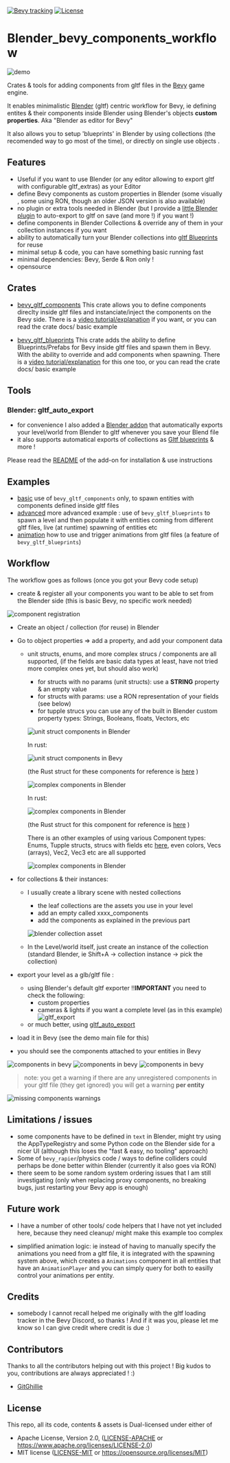 [![Bevy tracking](https://img.shields.io/badge/Bevy%20tracking-released%20version-lightblue)](https://github.com/bevyengine/bevy/blob/main/docs/plugins_guidelines.md#main-branch-tracking)
[![License](https://img.shields.io/crates/l/bevy_gltf_components)](https://github.com/kaosat-dev/Blender_bevy_components_workflow/blob/main/LICENSE.md)


# Blender_bevy_components_workflow

![demo](./docs/blender_gltf_components.png)

Crates & tools for adding components from gltf files in the [Bevy](https://bevyengine.org/) game engine.

It enables minimalistic [Blender](https://www.blender.org/) (gltf) centric workflow for Bevy, ie defining entites & their components
inside Blender using Blender's objects **custom properties**. 
Aka "Blender as editor for Bevy"

It also allows you to setup 'blueprints' in Blender by using collections (the recomended way to go most of the time), or directly on single use objects .

## Features

* Useful if you want to use Blender (or any editor allowing to export gltf with configurable gltf_extras) as your Editor
* define Bevy components as custom properties in Blender (some visually , some using RON, though an older JSON version is also available)
* no plugin or extra tools needed in Blender (but I provide a [little Blender plugin](./tools/gltf_auto_export/README.md) to auto-export to gltf on save (and more !) if you want !)
* define components in Blender Collections & override any of them in your collection instances if you want
* ability to automatically turn your Blender collections into [gltf Blueprints](./crates/bevy_gltf_blueprints/README.md) for reuse
* minimal setup & code,  you can have something basic running fast
* minimal dependencies: Bevy, Serde & Ron only !
* opensource 


## Crates

- [bevy_gltf_components](./crates/bevy_gltf_components/) This crate allows you to define components direclty inside gltf files and instanciate/inject the components on the Bevy side.
There is a [video tutorial/explanation](https://youtu.be/-lcScjQCA3c) if you want, or you can read the crate docs/ basic example

- [bevy_gltf_blueprints](./crates/bevy_gltf_blueprints/) This crate adds the ability to define Blueprints/Prefabs for Bevy inside gltf files and spawn them in Bevy. With the ability to override and add components when spawning.
There is a [video tutorial/explanation](https://youtu.be/CgyNtwgYwdM) for this one too, or you can read the crate docs/ basic example



## Tools

### Blender: gltf_auto_export

- for convenience I also added a [Blender addon](./tools/gltf_auto_export/README.md) that automatically exports your level/world from Blender to gltf whenever you save your Blend file
- it also supports automatical exports of collections as [Gltf blueprints](./crates/bevy_gltf_blueprints/README.md) & more !

Please read the [README]((./tools/gltf_auto_export/README.md)) of the add-on for installation & use instructions


## Examples

- [basic](./examples/basic/) use of ```bevy_gltf_components``` only, to spawn entities with components defined inside gltf files
- [advanced](./examples/advanced/) more advanced example : use of ```bevy_gltf_blueprints``` to spawn a level and then populate it with entities coming from different gltf files, live (at runtime) spawning of entities etc
- [animation](./examples/animation/) how to use and trigger animations from gltf files (a feature of ```bevy_gltf_blueprints```)

## Workflow

The workflow goes as follows (once you got your Bevy code setup)

- create & register all your components you want to be able to set from the Blender side (this is basic Bevy, no specific work needed)

![component registration](./docs/component_registration.png)
- Create an object / collection (for reuse) in Blender
- Go to object properties => add a property, and add your component data
    - unit structs, enums, and more complex strucs / components are all supported, (if the fields are basic data types at least,
    have not tried more complex ones yet, but should also work)
        - for structs with no params (unit structs): use a **STRING** property & an empty value 
        - for structs with params: use a RON representation of your fields (see below) 
        - for tupple strucs you can use any of the built in Blender custom property types: Strings, Booleans, floats, Vectors, etc

        ![unit struct components in Blender](./docs/components_blender.png)

        In rust:

        ![unit struct components in Bevy](./docs/demo_simple_components.png)

        (the Rust struct for these components for reference is [here](./examples/basic/game.rs#34) )


        ![complex components in Blender](./docs/components_blender_parameters.png)

        In rust:

        ![complex components in Blender](./docs/camera_tracking_component.png)

        (the Rust struct for this component for reference is [here](./examples/basic/core/camera/camera_tracking.rs#21) )

        There is an other examples of using various Component types: Enums, Tupple structs,  strucs with fields etc [here](./examples/basic/test_components.rs),
        even colors, Vecs (arrays), Vec2, Vec3 etc are all supported

        ![complex components in Blender](./docs/components_blender_parameters2.png)

- for collections & their instances: 
    * I usually create a library scene with nested collections
        * the leaf collections are the assets you use in your level
        * add an empty called xxxx_components
        * add the components as explained in the previous part
        
        ![blender collection asset](./docs/blender_collections.png)

    * In the Level/world itself, just create an instance of the collection (standard Blender, ie Shift+A -> collection instance -> pick the collection)


- export your level as a glb/gltf file :
    - using Blender's default gltf exporter
        !!**IMPORTANT** you need to check the following:
        - custom properties
        - cameras & lights if you want a complete level (as in this example)
        ![gltf_export](./docs/gltf_export.png)
    - or much better, using [gltf_auto_export](./tools/gltf_auto_export/)



- load it in Bevy (see the demo main file for this)
- you should see the components attached to your entities in Bevy

![components in bevy](./docs/components_bevy.png)
![components in bevy](./docs/components_bevy2.png)
![components in bevy](./docs/components_bevy3.png)


> note: you get a warning if there are any unregistered components in your gltf file (they get ignored)
you will get a warning **per entity**

![missing components warnings](./docs/component_warnings.png)



## Limitations / issues
- some components have to be defined in ```text``` in Blender, might try using the AppTypeRegistry and some Python code on the Blender side for a nicer UI (although this loses the "fast & easy, no tooling" approach)
- Some of `bevy_rapier`/physics code / ways to define colliders could perhaps be done better within Blender (currently it also goes via RON)
- there seem to be some random system ordering issues that I am still investigating (only when replacing proxy components, no breaking bugs, just restarting your Bevy app is enough)

## Future work
- I have a number of other tools/ code  helpers that I have not yet included here, because they need cleanup/ might make this example too complex
 * simplified animation logic: ie instead of having to manually specify the animations you need from a gltf file, it is integrated with the spawning system above, which creates a ```Animations``` component in all entities that have an ```AnimationPlayer``` and you can simply query for both to easilly control your animations per entity.


## Credits

- somebody I cannot recall helped me originally with the gltf loading tracker in the Bevy Discord, so thanks ! And if it was you, please let me know so I can give credit where credit is due :)

## Contributors

Thanks to all the contributors helping out with this project ! Big kudos to you, contributions are always appreciated ! :)

- [GitGhillie](https://github.com/GitGhillie)

## License

This repo, all its code, contents & assets is Dual-licensed under either of

- Apache License, Version 2.0, ([LICENSE-APACHE](./LICENSE_APACHE.md) or https://www.apache.org/licenses/LICENSE-2.0)
- MIT license ([LICENSE-MIT](./LICENSE_MIT.md) or https://opensource.org/licenses/MIT)
